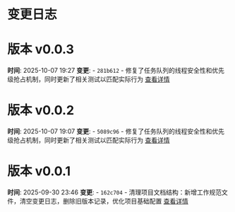 # 变更日志

# 版本 v0.0.3
**时间**: 2025-10-07 19:27
**变更**: - `281b612` - 修复了任务队列的线程安全性和优先级抢占机制，同时更新了相关测试以匹配实际行为
[查看详情](versions/v0.0.3.md)



# 版本 v0.0.2
**时间**: 2025-10-07 19:07
**变更**: - `5089c96` - 修复了任务队列的线程安全性和优先级抢占机制，同时更新了相关测试以匹配实际行为
[查看详情](versions/v0.0.2.md)



# 版本 v0.0.1
**时间**: 2025-09-30 23:46
**变更**: - `162c704` - 清理项目文档结构：新增工作规范文件，清空变更日志，删除旧版本记录，优化项目基础配置
[查看详情](versions/v0.0.1.md)


